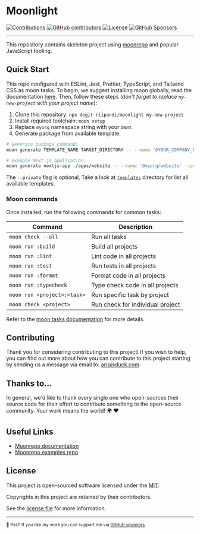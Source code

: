 # Moonlight

[![Contributions](https://img.shields.io/badge/Contributions-welcome-blue.svg?style=flat-square)](./CODE_OF_CONDUCT.md)
[![GitHub contributors](https://img.shields.io/github/contributors/riipandi/moonlight?style=flat-square)](https://github.com/riipandi/moonlight/graphs/contributors)
[![License](https://img.shields.io/github/license/riipandi/moonlight?style=flat-square)][choosealicense]
[![GitHub Sponsors](https://img.shields.io/static/v1?color=26B643&label=Sponsor&message=%E2%9D%A4&logo=GitHub&style=flat-square)](https://github.com/sponsors/riipandi)

<hr>

This repository contains skeleton project using [moonrepo](https://moonrepo.dev/) and popular JavaScript tooling.

## Quick Start

This repo configured with ESLint, Jest, Prettier, TypeScript, and Tailwind CSS as moon tasks.
To begin, we suggest installing moon globally, read the documentation [here](https://moonrepo.dev/docs/install).
Then, follow these steps (_don't forget to replace `my-new-project` with your project name_):

1. Clone this repository: `npx degit riipandi/moonlight my-new-project`
2. Install required toolchain: `moon setup`
3. Replace `myorg` namespace string with your own.
4. Generate package from available template:

```sh
# Generate package command:
moon generate TEMPLATE_NAME TARGET_DIRECTORY -- --name '@YOUR_COMPANY_NAME/YOUR_APP_NAME'

# Example Next.js application:
moon generate nextjs-app ./apps/website -- --name '@myorg/website' --private
```

The `--private` flag is optional, Take a look at [`templates`](./templates/) directory for
list all available templates.

### Moon commands

Once installed, run the following commands for common tasks:

| Command                     | Description                      |
| --------------------------- | -------------------------------- |
| `moon check --all`          | Run all tasks                    |
| `moon run :build`           | Build all projects               |
| `moon run :lint`            | Lint code in all projects        |
| `moon run :test`            | Run tests in all projects        |
| `moon run :format`          | Format code in all projects      |
| `moon run :typecheck`       | Type check code in all projects  |
| `moon run <project>:<task>` | Run specific task by project     |
| `moon check <project>`      | Run check for individual project |

Refer to the [moon tasks documentation](https://moonrepo.dev/docs/run-task) for more details.

## Contributing

Thank you for considering contributing to this project! If you wish to help, you can find out more about how you can
contribute to this project starting by sending us a message via email to: [aris@duck.com][contactmailto].

## Thanks to...

In general, we'd like to thank every single one who open-sources their source code for their effort to contribute
something to the open-source community. Your work means the world! 🌍 ❤️

## Useful Links

- [Moonrepo documentation](https://moonrepo.dev/docs)
- [Moonrepo examples repo](https://github.com/moonrepo/examples)

## License

This project is open-sourced software licensed under the [MIT][choosealicense].

Copyrights in this project are retained by their contributors.

See the [license file](./LICENSE) for more information.

[choosealicense]: https://choosealicense.com/licenses/mit/
[contactmailto]: mailto:aris@duck.com

---

<sub>🤫 Psst! If you like my work you can support me via [GitHub sponsors](https://github.com/sponsors/riipandi).
